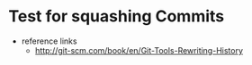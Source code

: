# Test for squashing Commits

* reference links
   * http://git-scm.com/book/en/Git-Tools-Rewriting-History


